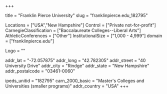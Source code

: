 
+++

title = "Franklin Pierce University"
slug = "franklinpierce.edu_182795"

Locations = ["USA","New Hampshire"]
Control = ["Private not-for-profit"]
CarnegieClassification = ["Baccalaureate Colleges--Liberal Arts"]
AthleticConferences = ["Other"]
InstitutionalSize = ["1,000 - 4,999"]
domain = ["franklinpierce.edu"]

Logo = ""

addr_lat = "-72.057875"
addr_long = "42.782305"
addr_street = "40 University Drive"
addr_city = "Rindge"
addr_state = "New Hampshire"
addr_postalcode = "03461-0060"

ipeds_unitid = "182795"
carn_2000_basic = "Master's Colleges and Universities (smaller programs)"
addr_country = "USA"
+++
    
